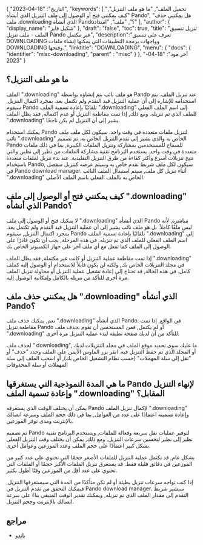 {
"التاريخ": "18-04-2023",
  "keywords": [
"تحميل الملف",
"ما هو ملف التنزيل",
"كيف يمكنني فتح أو الوصول إلى ملف التنزيل الذي أنشأه Pando",
"هل يمكنني حذف ملف .downloading الذي أنشأه Pando؟",
"ملف",
"امتداد"
],
  "author": {
"display_name": "شكيل فايز"
},
"draft": "false",
"toc": true,
"title": "تنزيل تنسيق الملف - ملف تنزيل Pando غير مكتمل",
  "description":"تعرف على تنسيق DOWNLOADING وواجهات برمجة التطبيقات التي يمكنها إنشاء ملفات DOWNLOADING وفتحها.",
"linktitle": "DOWNLOADING",
  "menu": {
    "docs": {
      "identifier": "misc-downloading",
"parent" : "misc"
}
},
"آخر مود": "18-04-2023"
}

## ما هو ملف التنزيل؟

الملف ".downloading" هو ملف نائب يتم إنشاؤه بواسطة Pando عند تنزيل الملف. يتم استخدامه للإشارة إلى أن عملية التنزيل قيد التقدم ولم تكتمل بعد. بمجرد اكتمال التنزيل, سيقوم Pando تلقائيًا بإعادة تسمية الملف ".downloading" إلى اسم الملف الفعلي للملف الذي تم تنزيله. ومع ذلك, إذا تمت مقاطعة التنزيل أو عدم اكتماله, فقد يظل الملف ".downloading" يشير إلى أن التنزيل لم يكن ناجحًا.

يمكنك استخدام Pando لتنزيل ملفات متعددة في وقت واحد. سيكون لكل ملف ملف نائب ".downloading" الخاص به والذي يشير إلى تقدم التنزيل الخاص به. تم تصميم Pando للسماح للمستخدمين بمشاركة وتنزيل الملفات الكبيرة, بما في ذلك ملفات متعددة في وقت واحد. يستخدم البرنامج تقنية مشاركة الملفات من نظير إلى نظير, والتي تتيح تنزيلات أسرع وأكثر كفاءة من طرق التنزيل التقليدية. عند بدء تنزيل لملفات متعددة باستخدام Pando, سيكون لكل ملف شريط تقدم خاص به وسيتم عرضه كتنزيل منفصل في Pando download manager. أثناء تنزيل كل ملف, سيتم استبدال الملف النائب ".downloading" الخاص به بالملف الفعلي باسم الملف الأصلي.

## كيف يمكنني فتح أو الوصول إلى ملف ".downloading" الذي أنشأه Pando؟

لا يمكنك فتح أو الوصول إلى ملف ".downloading" الذي أنشأه Pando مباشرة, لأنه ليس ملفًا كاملاً. بل هو ملف نائب يشير إلى أن عملية التنزيل قيد التقدم ولم تكتمل بعد. بمجرد اكتمال التنزيل, سيقوم Pando تلقائيًا بإعادة تسمية الملف ".downloading" إلى اسم الملف الفعلي للملف الذي تم تنزيله. في هذه المرحلة, يجب أن تكون قادرًا على الوصول إلى الملف كما تفعل مع أي ملف آخر على جهاز الكمبيوتر الخاص بك.

إذا تمت مقاطعة عملية التنزيل أو كانت غير مكتملة, فقد يظل الملف ".downloading" في مجلد التنزيلات الخاص بك, ولكنه لن يكون قابلاً للاستخدام أو الوصول إليه كملف كامل. في هذه الحالة, قد تحتاج إلى إعادة تشغيل عملية التنزيل أو محاولة تنزيل الملف مرة أخرى للتأكد من تنزيله بالكامل وإمكانية الوصول إليه.

## هل يمكنني حذف ملف ".downloading" الذي أنشأه Pando؟

نعم, يمكنك حذف ملف ".downloading" الذي أنشأه Pando. في الواقع, إذا تمت مقاطعة تنزيل Pando أو لم يكتمل, فمن المستحسن أن تقوم بحذف ملف ".downloading" للتأكد من أن لديك صفحة نظيفة لبدء عملية التنزيل مرة أخرى.

لحذف ملف ".downloading", ما عليك سوى تحديد موقع الملف في مجلد التنزيلات لديك أو المجلد الذي تم حفظ التنزيل فيه. انقر بزر الماوس الأيمن على الملف وحدد "حذف" أو "نقل إلى سلة المهملات" (حسب نظام التشغيل الخاص بك), أو اسحب الملف إلى سلة المهملات أو سلة المحذوفات

## ما هي المدة النموذجية التي يستغرقها Pando لإنهاء التنزيل وإعادة تسمية الملف ".downloading" المقابل؟

يمكن أن يختلف الوقت الذي يستغرقه Pando لإكمال تنزيل الملف ".downloading" وإعادة تسميته اعتمادًا على عدد من العوامل, بما في ذلك حجم الملف وسرعة اتصالك بالإنترنت ومدى توفر الموزعين.

تم تصميم Pando لتوفير عمليات نقل سريعة وفعالة للملفات, ويستخدم البرنامج تقنية نظير إلى نظير لتحسين سرعات التنزيل. ومع ذلك, يمكن أن يختلف وقت التنزيل الفعلي بشكل كبير اعتمادًا على حجم الملف وعدد الموزعين وعوامل أخرى.

بشكل عام, قد تكتمل عملية التنزيل للملفات الأصغر حجمًا التي تحتوي على عدد كبير من الموزعين في دقائق قليلة فقط. قد يستغرق تنزيل الملفات الأكبر حجمًا أو الملفات التي تحتوي على عدد أقل من الموزعين وقتًا أطول بكثير.

إذا كنت تواجه سرعات تنزيل بطيئة أو لم تكن متأكدًا من المدة التي سيستغرقها التنزيل, فيمكنك التحقق من تقدم التنزيل في Pando download manager. سيشير شريط التقدم إلى مقدار الملف الذي تم تنزيله, ويمكنك تقدير الوقت المتبقي بناءً على سرعة اتصالك بالإنترنت وحجم التنزيل.

## مراجع
* [باندو](https://download.cnet.com/Pando/3000-2196_4-10546621.html)

